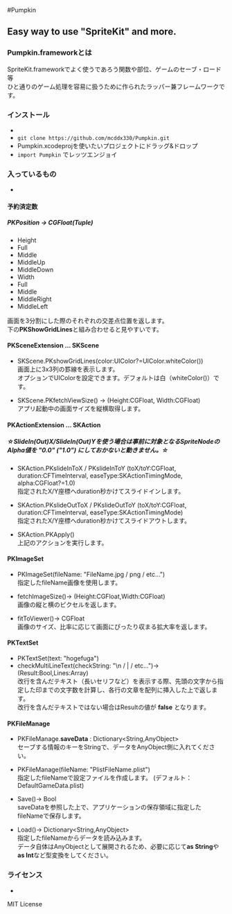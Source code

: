 #Pumpkin

## Easy way to use "SpriteKit" and more.

### Pumpkin.frameworkとは
SpriteKit.frameworkでよく使うであろう関数や部位、ゲームのセーブ・ロード等  
ひと通りのゲーム処理を容易に扱うために作られたラッパー兼フレームワークです。


### インストール
-
- `git clone https://github.com/mcddx330/Pumpkin.git`
- Pumpkin.xcodeprojを使いたいプロジェクトにドラッグ&ドロップ
- `import Pumpkin` でレッツエンジョイ


### 入っているもの
-
#### 予約済定数
##### PKPosition -> CGFloat(Tuple)
- Height
 - Full
 - Middle
 - MiddleUp
 - MiddleDown
- Width
 - Full
 - Middle
 - MiddleRight
 - MiddleLeft

画面を3分割にした際のそれぞれの交差点位置を返します。  
下の**PKShowGridLines**と組み合わせると見やすいです。


#### PKSceneExtension ... SKScene
- SKScene.PKshowGridLines(color:UIColor?=UIColor.whiteColor())  
画面上に3x3列の罫線を表示します。  
オプションでUIColorを設定できます。デフォルトは白（whiteColor()）です。

- SKScene.PKfetchViewSize() -> (Height:CGFloat, Width:CGFloat)  
アプリ起動中の画面サイズを縦横取得します。

#### PKActionExtension ... SKAction
##### ☆SlideIn(Out)X/SlideIn(Out)Yを使う場合は事前に対象となるSpriteNodeのAlpha値を "0.0" ("1.0") にしておかないと動きません。☆
- SKAction.PKslideInToX / PKslideInToY (toX/toY:CGFloat, duration:CFTimeInterval, easeType:SKActionTimingMode, alpha:CGFloat?=1.0)  
指定されたX/Y座標へduration秒かけてスライドインします。

- SKAction.PKslideOutToX / PKslideOutToY (toX/toY:CGFloat, duration:CFTimeInterval, easeType:SKActionTimingMode)  
指定されたX/Y座標へduration秒かけてスライドアウトします。

- SKAction.PKApply()  
上記のアクションを実行します。


#### PKImageSet
- PKImageSet(fileName: "FileName.jpg / png / etc...")  
指定したfileName画像を使用します。

 - fetchImageSize()-> (Height:CGFloat,Width:CGFloat)  
画像の縦と横のピクセルを返します。

 - fitToViewer()-> CGFloat  
画像のサイズ、比率に応じて画面にぴったり収まる拡大率を返します。

#### PKTextSet
- PKTextSet(text: "hogefuga")
 - checkMultiLineText(checkString: "\n / | / etc...")-> (Result:Bool,Lines:Array<String>)  
改行を含んだテキスト（長いセリフなど）を表示する際、先頭の文字から指定した印までの文字数を計算し、各行の文章を配列に挿入した上で返します。  
改行を含んだテキストではない場合はResultの値が **false** となります。

#### PKFileManage
- PKFileManage.**saveData** : Dictionary<String,AnyObject>  
セーブする情報のキーをStringで、データをAnyObject側に入れてください。

- PKFileManage(fileName: "PlistFileName.plist")  
指定したfileNameで設定ファイルを作成します。 (デフォルト：DefaultGameData.plist)


 - Save()-> Bool  
saveDataを参照した上で、アプリケーションの保存領域に指定したfileNameで保存します。

 - Load()-> Dictionary<String,AnyObject>  
指定したfileNameからデータを読み込みます。  
データ自体はAnyObjectとして展開されるため、必要に応じて**as String**や**as Int**など型変換をしてください。


### ライセンス
-
MIT License
